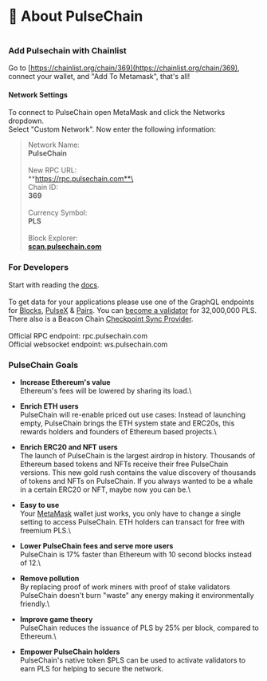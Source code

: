 # 💖 About PulseChain

<figure><img src=".gitbook/assets/clean.png" alt=""><figcaption></figcaption></figure>

### Add Pulsechain with Chainlist

Go to [https://chainlist.org/chain/369](https://chainlist.org/chain/369), connect your wallet, and "Add To Metamask", that's all!

#### Network Settings

To connect to PulseChain open MetaMask and click the Networks dropdown.\
Select "Custom Network". Now enter the following information:

> Network Name:\
> **PulseChain**\
> \
> New RPC URL:\
> **https://rpc.pulsechain.com**\
> \
> Chain ID:\
> **369**\
> \
> Currency Symbol:\
> **PLS**\
> \
> Block Explorer:\
> [**scan.pulsechain.com**](https://scan.pulsechain.com/)

### For Developers

Start with reading the [docs](https://gitlab.com/pulsechaincom/pulsechain-mainnet).\
\
To get data for your applications please use one of the GraphQL endpoints for [Blocks](https://graph.pulsechain.com/subgraphs/name/pulsechain/blocks), [PulseX](https://graph.pulsechain.com/subgraphs/name/pulsechain/pulsex) & [Pairs](https://graph.pulsechain.com/subgraphs/name/pulsechain/pairs). You can [become a validator](https://launchpad.pulsechain.com/) for 32,000,000 PLS. There also is a Beacon Chain [Checkpoint Sync Provider](https://checkpoint.pulsechain.com/).\
\
Official RPC endpoint: rpc.pulsechain.com\
Official websocket endpoint: ws.pulsechain.com

### PulseChain Goals

* **Increase Ethereum's value**\
  Ethereum's fees will be lowered by sharing its load.\

* **Enrich ETH users**\
  PulseChain will re-enable priced out use cases: Instead of launching empty, PulseChain brings the ETH system state and ERC20s, this rewards holders and founders of Ethereum based projects.\

* **Enrich ERC20 and NFT users**\
  The launch of PulseChain is the largest airdrop in history. Thousands of Ethereum based tokens and NFTs receive their free PulseChain versions. This new gold rush contains the value discovery of thousands of tokens and NFTs on PulseChain. If you always wanted to be a whale in a certain ERC20 or NFT, maybe now you can be.\

* **Easy to use**\
  Your [MetaMask](https://metamask.io/) wallet just works, you only have to change a single setting to access PulseChain. ETH holders can transact for free with freemium PLS.\

* **Lower PulseChain fees and serve more users**\
  PulseChain is 17% faster than Ethereum with 10 second blocks instead of 12.\

* **Remove pollution**\
  By replacing proof of work miners with proof of stake validators PulseChain doesn't burn "waste" any energy making it environmentally friendly.\

* **Improve game theory**\
  PulseChain reduces the issuance of PLS by 25% per block, compared to Ethereum.\

* **Empower PulseChain holders**\
  PulseChain's native token $PLS can be used to activate validators to earn PLS for helping to secure the network.

